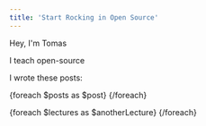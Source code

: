 ```yaml
---
title: 'Start Rocking in Open Source'
---
```


Hey, I'm Tomas

I teach open-source

I wrote these posts:

{foreach $posts as $post}
{/foreach}

{foreach $lectures as $anotherLecture}
{/foreach}
